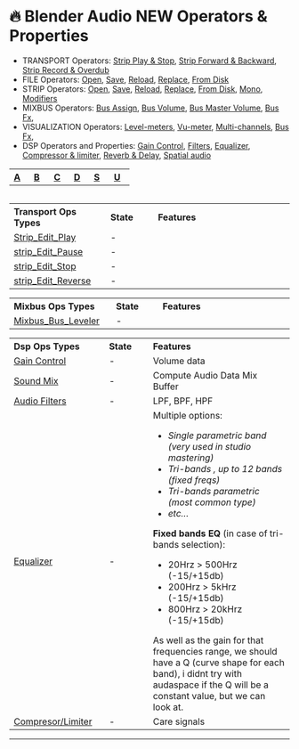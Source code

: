 # :fire: Blender Audio NEW Operators & Properties

- TRANSPORT Operators: [Strip Play & Stop](), [Strip Forward & Backward](), [Strip Record & Overdub]()
- FILE Operators: [Open](), [Save](), [Reload](), [Replace](), [From Disk]()
- STRIP Operators: [Open](), [Save](), [Reload](), [Replace](), [From Disk](), [Mono](), [Modifiers]()
- MIXBUS Operators:  [Bus Assign](), [Bus Volume](),  [Bus Master Volume](), [Bus Fx](),
- VISUALIZATION Operators:  [Level-meters](), [Vu-meter](),  [Multi-channels](), [Bus Fx](),
- DSP Operators and Properties: [Gain Control](blender-audio-gain.md), [Filters](blender-audio-filter.md), [Equalizer](blender-audio-equalizer.md), [Compressor & limiter](blender-audio-compressor.md), [Reverb & Delay](blender-audio-compressor.md), [Spatial audio](blender-audio-spatial.md)





<table align="center">
<tr>
<th align="left", width="20"><a href="">A</a></th>
<th align="left", width="20"><a href="">B</a></th>
<th align="left", width="20"><a href="">C</a></th>
<th align="left", width="20"><a href="">D</a></th>
<th align="left", width="20"><a href="">S</a></th>
<th align="left", width="20"><a href="">U</a></th>
</tr>
<table>

<table>
<tr>
<th align="left", width="200">Transport Ops Types</th>
<th align="left", width="132">State</th>
<th align="left", width="582">Features</th>
</tr>
 
<tr>
<td><a href="">Strip_Edit_Play</a></td>
<td align="left">-</td>
<td align="left"></td>
</tr>
<tr>
<td><a href="">strip_Edit_Pause</a></td>
<td align="left">-</td>
<td align="left"></td>
</tr>  
<tr>
<td><a href="">strip_Edit_Stop</a></td>
<td align="left">-</td>
<td align="left"></td>
</tr>
<tr>
<td><a href="">strip_Edit_Reverse</a></td>
<td align="left">-</td>
<td align="left"></td>
</tr>
</table> 
  
<table>
<tr>
<th align="left", width="200">Mixbus Ops Types</th>
<th align="left", width="132">State</th>
<th align="left", width="582">Features</th>
</tr>
 
<tr>
<td><a href="">Mixbus_Bus_Leveler</a></td>
<td align="left">-</td>
<td align="left"></td>
</tr>
</table> 

<table>
<tr>
<th align="left", width="200">Dsp Ops Types</th>
<th align="left", width="132">State</th>
<th align="left", width="582">Features</th>
</tr>
  
<tr>
<td><a href="">Gain Control</a></td>
<td align="left">-</td>
<td align="left">Volume data</td>
</tr>
  
<tr>
<td><a href="">Sound Mix</a></td>
<td align="left">-</td>
<td align="left">Compute Audio Data Mix Buffer</td>
</tr>

<tr>
<td><a href="">Audio Filters</a></td>
<td align="left">-</td>
<td align="left">LPF, BPF, HPF</td>
</tr>

<tr>
<td><a href="">Equalizer</a></td>
<td align="left">-</td>
<td align="left">Multiple options:<br>
<i>
<ul>
<li>Single parametric band (very used in studio mastering)</li>
<li>Tri-bands , up to 12 bands (fixed freqs)</li>
<li>Tri-bands parametric (most common type)</li>
<li>etc…</li>
  </ul></i>
<b>Fixed bands EQ</b> (in case of tri-bands selection):
<ul><li>20Hrz > 500Hrz (-15/+15db)</li>
<li>200Hrz > 5kHrz (-15/+15db)</li>
<li>800Hrz > 20kHrz (-15/+15db)</li>
</ul></i>
As well as the gain for that frequencies range, we should have a Q (curve shape for each band), i didnt try with audaspace if the Q will be a constant value, but we can look at.</td>
</tr>
  
<tr>
<td><a href="">Compresor/Limiter</a></td>
<td align="left">-</td>
<td align="left">Care signals</td>
</tr>


</table>


---
